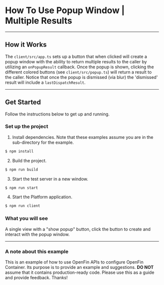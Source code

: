# How To Use Popup Window | Multiple Results

---

## How it Works

The `client/src/app.ts` sets up a button that when clicked will create a popup window with the ability to return multiple results to the caller by utilizing an `onPopupResult` callback. Once the popup is shown, clicking the different colored buttons (see `client/src/popup.ts`) will return a result to the caller. Notice that once the popup is dismissed (via blur) the 'dismissed' result will include a `lastDispatchResult`.

---

## Get Started

Follow the instructions below to get up and running.

### Set up the project

1. Install dependencies. Note that these examples assume you are in the sub-directory for the example.

```bash
$ npm install
```

2. Build the project.

```bash
$ npm run build
```

3. Start the test server in a new window.

```bash
$ npm run start
```

4. Start the Platform application.

```bash
$ npm run client
```

### What you will see

A single view with a "show popup" button, click the button to create and interact with the popup window.

---

### A note about this example

This is an example of how to use OpenFin APIs to configure OpenFin Container. Its purpose is to provide an example and suggestions. **DO NOT** assume that it contains production-ready code. Please use this as a guide and provide feedback. Thanks!
